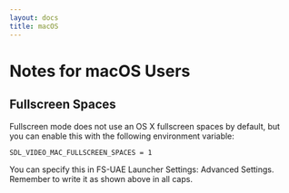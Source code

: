 ```yaml
---
layout: docs
title: macOS
---
```


# Notes for macOS Users

## Fullscreen Spaces

Fullscreen mode does not use an OS X fullscreen spaces by default, but you can enable this with the following environment variable:

    SDL_VIDEO_MAC_FULLSCREEN_SPACES = 1

You can specify this in FS-UAE Launcher Settings: Advanced Settings. Remember to write it as shown above in all caps.
